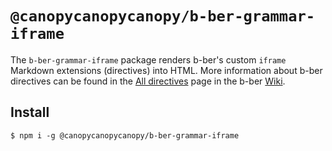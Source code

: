 # `@canopycanopycanopy/b-ber-grammar-iframe`

The `b-ber-grammar-iframe` package renders b-ber's custom `iframe` Markdown extensions (directives) into HTML. More information about b-ber directives can be found in the [All directives](https://github.com/triplecanopy/b-ber/wiki/all-directives) page in the b-ber [Wiki](https://github.com/triplecanopy/b-ber/wiki).

## Install

```
$ npm i -g @canopycanopycanopy/b-ber-grammar-iframe
```

